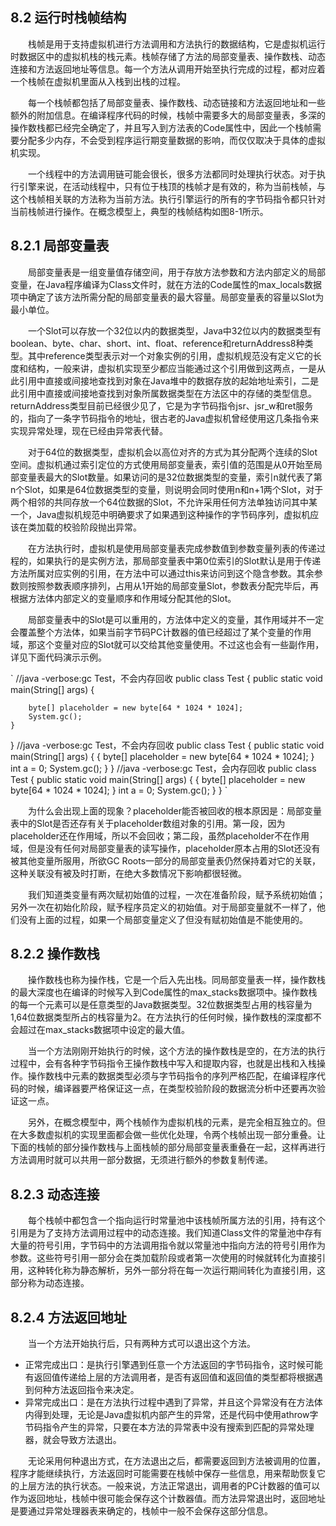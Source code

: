 ## 8.2 运行时栈帧结构

　　栈帧是用于支持虚拟机进行方法调用和方法执行的数据结构，它是虚拟机运行时数据区中的虚拟机栈的栈元素。栈帧存储了方法的局部变量表、操作数栈、动态连接和方法返回地址等信息。每一个方法从调用开始至执行完成的过程，都对应着一个栈帧在虚拟机里面从入栈到出栈的过程。

　　每一个栈帧都包括了局部变量表、操作数栈、动态链接和方法返回地址和一些额外的附加信息。在编译程序代码的时候，栈帧中需要多大的局部变量表，多深的操作数栈都已经完全确定了，并且写入到方法表的Code属性中，因此一个栈帧需要分配多少内存，不会受到程序运行期变量数据的影响，而仅仅取决于具体的虚拟机实现。

　　一个线程中的方法调用链可能会很长，很多方法都同时处理执行状态。对于执行引擎来说，在活动线程中，只有位于栈顶的栈帧才是有效的，称为当前栈帧，与这个栈帧相关联的方法称为当前方法。执行引擎运行的所有的字节码指令都只针对当前栈帧进行操作。在概念模型上，典型的栈帧结构如图8-1所示。

## 8.2.1 局部变量表

　　局部变量表是一组变量值存储空间，用于存放方法参数和方法内部定义的局部变量，在Java程序编译为Class文件时，就在方法的Code属性的max\_locals数据项中确定了该方法所需分配的局部变量表的最大容量。局部变量表的容量以Slot为最小单位。

　　一个Slot可以存放一个32位以内的数据类型，Java中32位以内的数据类型有boolean、byte、char、short、int、float、reference和returnAddress8种类型。其中reference类型表示对一个对象实例的引用，虚拟机规范没有定义它的长度和结构，一般来讲，虚拟机实现至少都应当能通过这个引用做到这两点，一是从此引用中直接或间接地查找到对象在Java堆中的数据存放的起始地址索引，二是此引用中直接或间接地查找到对象所属数据类型在方法区中的存储的类型信息。returnAddress类型目前已经很少见了，它是为字节码指令jsr、jsr\_w和ret服务的，指向了一条字节码指令的地址，很古老的Java虚拟机曾经使用这几条指令来实现异常处理，现在已经由异常表代替。

　　对于64位的数据类型，虚拟机会以高位对齐的方式为其分配两个连续的Slot空间。虚拟机通过索引定位的方式使用局部变量表，索引值的范围是从0开始至局部变量表最大的Slot数量。如果访问的是32位数据类型的变量，索引n就代表了第n个Slot，如果是64位数据类型的变量，则说明会同时使用n和n+1两个Slot，对于两个相邻的共同存放一个64位数据的Slot，不允许采用任何方法单独访问其中某一个，Java虚拟机规范中明确要求了如果遇到这种操作的字节码序列，虚拟机应该在类加载的校验阶段抛出异常。

　　在方法执行时，虚拟机是使用局部变量表完成参数值到参数变量列表的传递过程的，如果执行的是实例方法，那局部变量表中第0位索引的Slot默认是用于传递方法所属对应实例的引用，在方法中可以通过this来访问到这个隐含参数。其余参数则按照参数表顺序排列，占用从1开始的局部变量Slot，参数表分配完毕后，再根据方法体内部定义的变量顺序和作用域分配其他的Slot。

　　局部变量表中的Slot是可以重用的，方法体中定义的变量，其作用域并不一定会覆盖整个方法体，如果当前字节码PC计数器的值已经超过了某个变量的作用域，那这个变量对应的Slot就可以交给其他变量使用。不过这也会有一些副作用，详见下面代码演示示例。

`
//java -verbose:gc Test，不会内存回收
public class Test {
	public static void main(String[] args) {

		byte[] placeholder = new byte[64 * 1024 * 1024];
		System.gc();
	}
}
//java -verbose:gc Test，不会内存回收
public class Test {
	public static void main(String[] args) {
		{
			byte[] placeholder = new byte[64 * 1024 * 1024];
		}
		int a = 0;
		System.gc();
	}
}
//java -verbose:gc Test，会内存回收
public class Test {
	public static void main(String[] args) {
		{
			byte[] placeholder = new byte[64 * 1024 * 1024];
		}
		int a = 0;
		System.gc();
	}
}
`

　　为什么会出现上面的现象？placeholder能否被回收的根本原因是：局部变量表中的Slot是否还存有关于placeholder数组对象的引用。第一段，因为placeholder还在作用域，所以不会回收；第二段，虽然placeholder不在作用域，但是没有任何对局部变量表的读写操作，placeholder原本占用的Slot还没有被其他变量所服用，所欲GC Roots一部分的局部变量表仍然保持着对它的关联，这种关联没有被及时打断，在绝大多数情况下影响都很轻微。

　　我们知道类变量有两次赋初始值的过程，一次在准备阶段，赋予系统初始值；另外一次在初始化阶段，赋予程序员定义的初始值。对于局部变量就不一样了，他们没有上面的过程，如果一个局部变量定义了但没有赋初始值是不能使用的。


## 8.2.2 操作数栈

　　操作数栈也称为操作栈，它是一个后入先出栈。同局部变量表一样，操作数栈的最大深度也在编译的时候写入到Code属性的max\_stacks数据项中。操作数栈的每一个元素可以是任意类型的Java数据类型。32位数据类型占用的栈容量为1,64位数据类型所占的栈容量为2。在方法执行的任何时候，操作数栈的深度都不会超过在max\_stacks数据项中设定的最大值。

　　当一个方法刚刚开始执行的时候，这个方法的操作数栈是空的，在方法的执行过程中，会有各种字节码指令王操作数栈中写入和提取内容，也就是出栈和入栈操作。操作数栈中元素的数据类型必须与字节码指令的序列严格匹配，在编译程序代码的时候，编译器要严格保证这一点，在类型校验阶段的数据流分析中还要再次验证这一点。

　　另外，在概念模型中，两个栈帧作为虚拟机栈的元素，是完全相互独立的。但在大多数虚拟机的实现里面都会做一些优化处理，令两个栈帧出现一部分重叠。让下面的栈帧的部分操作数栈与上面栈帧的部分局部变量表重叠在一起，这样再进行方法调用时就可以共用一部分数据，无须进行额外的参数复制传递。

## 8.2.3 动态连接

　　每个栈帧中都包含一个指向运行时常量池中该栈帧所属方法的引用，持有这个引用是为了支持方法调用过程中的动态连接。我们知道Class文件的常量池中存有大量的符号引用，字节码中的方法调用指令就以常量池中指向方法的符号引用作为参数。这些符号引用一部分会在类加载阶段或者第一次使用的时候就转化为直接引用，这种转化称为静态解析，另外一部分将在每一次运行期间转化为直接引用，这部分称为动态连接。

## 8.2.4 方法返回地址

　　当一个方法开始执行后，只有两种方式可以退出这个方法。
+ 正常完成出口：是执行引擎遇到任意一个方法返回的字节码指令，这时候可能有返回值传递给上层的方法调用者，是否有返回值和返回值的类型都将根据遇到何种方法返回指令来决定。
+ 异常完成出口：是在方法执行过程中遇到了异常，并且这个异常没有在方法体内得到处理，无论是Java虚拟机内部产生的异常，还是代码中使用athrow字节码指令产生的异常，只要在本方法的异常表中没有搜索到匹配的异常处理器，就会导致方法退出。

　　无论采用何种退出方式，在方法退出之后，都需要返回到方法被调用的位置，程序才能继续执行，方法返回时可能需要在栈帧中保存一些信息，用来帮助恢复它的上层方法的执行状态。一般来说，方法正常退出，调用者的PC计数器的值可以作为返回地址，栈帧中很可能会保存这个计数器值。而方法异常退出时，返回地址是要通过异常处理器表来确定的，栈帧中一般不会保存这部分信息。









